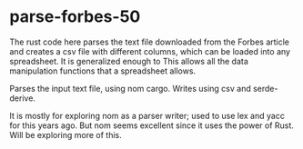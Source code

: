 # parse-forbes-50
The rust code here parses the text file downloaded from the Forbes article and creates a csv file with different columns, which can be loaded into any spreadsheet. It is generalized enough to This allows all the data manipulation functions that a spreadsheet allows.

Parses the input text file, using nom cargo. Writes using csv and serde-derive.

It is mostly for exploring nom as a parser writer; used to use lex and yacc for this years ago. But nom seems excellent since it uses the power of Rust. Will be exploring more of this.

